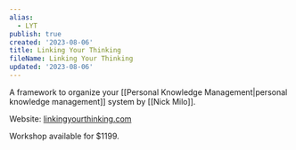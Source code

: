 ```yaml
---
alias:
  - LYT
publish: true
created: '2023-08-06'
title: Linking Your Thinking
fileName: Linking Your Thinking
updated: '2023-08-06'
---
```


A framework to organize your [[Personal Knowledge Management\|personal knowledge management]] system by [[Nick Milo]].

Website: [linkingyourthinking.com](https://linkingyourthinking.com/)

Workshop available for $1199.
